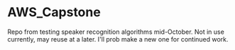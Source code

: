# AWS_Capstone
Repo from testing speaker recognition algorithms mid-October. Not in use currently, may reuse at a later. I'll prob make a new one for continued work.
